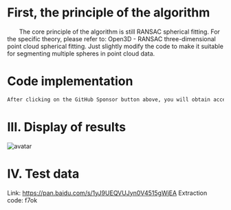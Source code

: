 #  First, the principle of the algorithm 

   The core principle of the algorithm is still RANSAC spherical fitting. For the specific theory, please refer to: Open3D - RANSAC three-dimensional point cloud spherical fitting. Just slightly modify the code to make it suitable for segmenting multiple spheres in point cloud data. 

#  Code implementation 

  ```python  
After clicking on the GitHub Sponsor button above, you will obtain access permissions to my private code repository ( https://github.com/slowlon/my_code_bar ) to view this blog code. By searching the code number of this blog, you can find the code you need, code number is: 2024020309574466876
  ```  
#  III. Display of results 

 ![avatar]( 234103f6c04540379693eb275e2837bc.png) 

#  IV. Test data 

 Link: https://pan.baidu.com/s/1yJ9UEQVUJyn0V4515gWjEA Extraction code: f7ok 

